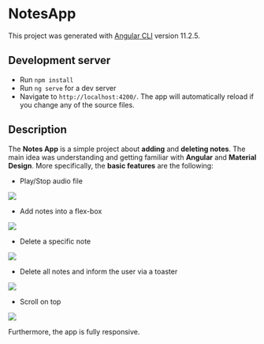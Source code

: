 # NotesApp

This project was generated with [Angular CLI](https://github.com/angular/angular-cli) version 11.2.5.

## Development server

- Run `npm install` 
- Run `ng serve` for a dev server
- Navigate to `http://localhost:4200/`. The app will automatically reload if you change any of the source files.

## Description

The **Notes App** is a simple project about **adding** and **deleting notes**. The main idea was understanding and getting familiar with 
**Angular** and **Material Design**. More specifically, the **basic features** are the following:

  * Play/Stop audio file  
  
  ![](play_stop_button.gif)
  
  * Add notes into a flex-box    
  
  ![](add.gif)
  
  * Delete a specific note
  
  ![](delete.gif)
  
  * Delete all notes and inform the user via a toaster 
  
  ![](delete_all.gif)
  
  * Scroll on top
  
  ![](scroll_on_top.gif)
 
 Furthermore, the app is fully responsive.
